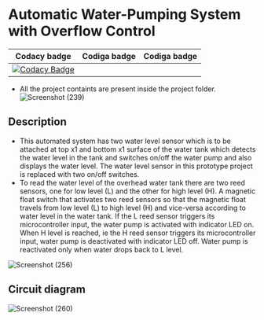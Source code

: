 # Automatic Water-Pumping System with Overflow Control

| Codacy badge | Codiga badge | Codiga badge |
|--------------|--------------|--------------|
|[![Codacy Badge](https://app.codacy.com/project/badge/Grade/6d1e75acee114e148b4121ba755ea17b)](https://www.codacy.com/gh/OmkarChitragar/M2-EmbSys/dashboard?utm_source=github.com&amp;utm_medium=referral&amp;utm_content=OmkarChitragar/M2-EmbSys&amp;utm_campaign=Badge_Grade)|      |       |

* All the project containts are present inside the project folder.
![Screenshot (239)](https://user-images.githubusercontent.com/42509490/155874997-4b79db24-c957-4cbf-b124-32bafc852b7b.png)

## Description

* This automated system has two water level sensor which is to be attached at top x1 and bottom x1 surface of the water tank which detects the water level in the tank and
    switches on/off the water pump and also displays the water level. The water level sensor in this prototype project is replaced with two on/off switches.
* To read the water level of the overhead water tank there are two reed sensors, one for low level (L) and the other for high level (H). A magnetic float switch that activates
   two reed sensors so that the magnetic float travels from low level (L) to high level (H) and vice-versa according to water level in the water tank. If the L reed sensor
   triggers its microcontroller input, the water pump is activated with indicator LED on. When H level is reached, ie the H reed sensor triggers its microcontroller
   input, water pump is deactivated with indicator LED off. Water pump is reactivated only when water drops back to L level.

![Screenshot (256)](https://user-images.githubusercontent.com/42509490/156889253-3e715b80-4885-4445-9ca1-6a24c87a6dd9.png)

## Circuit diagram 

![Screenshot (260)](https://user-images.githubusercontent.com/42509490/156940208-66f78e4c-a84a-4313-9fb7-33c5d243238a.png)
